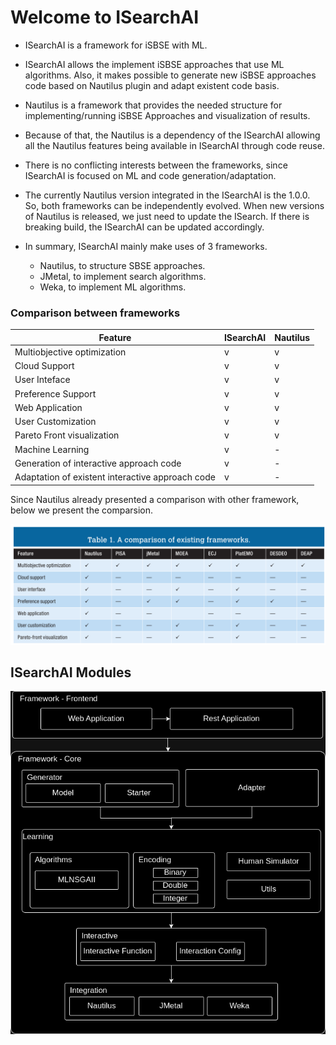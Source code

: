 # Welcome to ISearchAI

- ISearchAI is a framework for iSBSE with ML.
- ISearchAI allows the implement iSBSE approaches that use ML algorithms. Also, it makes possible to
  generate new iSBSE approaches code based on Nautilus plugin and adapt existent code basis.
- Nautilus is a framework that provides the needed structure for implementing/running
  iSBSE Approaches and visualization of results.
- Because of that, the Nautilus is a dependency of the ISearchAI
  allowing all the Nautilus features being available in ISearchAI through code reuse.
- There is no conflicting interests between the frameworks, since ISearchAI
  is focused on ML and code generation/adaptation.
- The currently Nautilus version integrated in the ISearchAI is the 1.0.0. So, both frameworks
  can be independently evolved. When new versions of Nautilus is released, we just need to update the ISearch.
  If there is breaking build, the ISearchAI can be updated accordingly.


- In summary, ISearchAI mainly make uses of 3 frameworks.
    - Nautilus, to structure SBSE approaches.
    - JMetal, to implement search algorithms.
    - Weka, to implement ML algorithms.




### Comparison between frameworks
| Feature                      | ISearchAI | Nautilus |
| ---------------------------- |-----------|----------|
| Multiobjective optimization  | v         | v        |
| Cloud Support                | v         | v        |
| User Inteface                | v         | v        |
| Preference Support           | v         | v        |
| Web Application              | v         | v        |
| User Customization           | v         | v        |
| Pareto Front visualization   | v         | v        |
| Machine Learning             | v         | -        |
| Generation of interactive approach code           | v         | -        |
| Adaptation of existent interactive approach code           | v         | -        |

Since Nautilus already presented a comparison with other framework, below we present the comparsion.

![Nautilus comparison with other frameworks](docs/img/nautilus-comparison-others.png)

## ISearchAI Modules

![ISearchAI modules](docs/modules.drawio.png)

